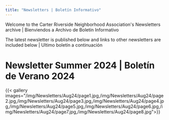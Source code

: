 ```yaml
---
title: "Newsletters | Boletín Informativo"
---
```


Welcome to the Carter Riverside Neighborhood Association's Newsletters archive | Bienviendos a Archivo de Boletín Informativo  

The latest newsletter is published below and links to other newsletters are included below | Ultimo boletín a continuación  

# Newsletter Summer 2024 | Boletín de Verano 2024
{{< gallery images="/img/Newsletters/Aug24/page1.jpg,/img/Newsletters/Aug24/page2.jpg,/img/Newsletters/Aug24/page3.jpg,/img/Newsletters/Aug24/page4.jpg,/img/Newsletters/Aug24/page5.jpg,/img/Newsletters/Aug24/page6.jpg,/img/Newsletters/Aug24/page7.jpg,/img/Newsletters/Aug24/page8.jpg">}}

